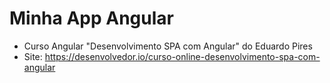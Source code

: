 # Minha App Angular

- Curso Angular "Desenvolvimento SPA com Angular" do Eduardo Pires
- Site: https://desenvolvedor.io/curso-online-desenvolvimento-spa-com-angular
